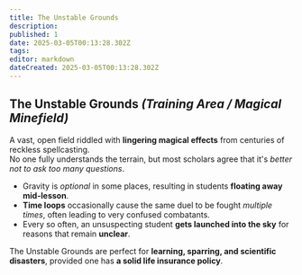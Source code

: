 ```yaml
---
title: The Unstable Grounds
description: 
published: 1
date: 2025-03-05T00:13:28.302Z
tags: 
editor: markdown
dateCreated: 2025-03-05T00:13:28.302Z
---
```


## **The Unstable Grounds** *(Training Area / Magical Minefield)*
A vast, open field riddled with **lingering magical effects** from centuries of reckless spellcasting.  
No one fully understands the terrain, but most scholars agree that it's *better not to ask too many questions*.  

- Gravity is *optional* in some places, resulting in students **floating away mid-lesson**.  
- **Time loops** occasionally cause the same duel to be fought *multiple times*, often leading to very confused combatants.  
- Every so often, an unsuspecting student **gets launched into the sky** for reasons that remain **unclear**.  

The Unstable Grounds are perfect for **learning, sparring, and scientific disasters**, provided one has **a solid life insurance policy**.  
